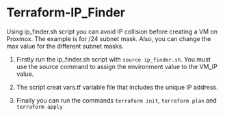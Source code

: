 # Terraform-IP_Finder
Using ip_finder.sh script you can avoid IP collision before creating a VM on Proxmox. The example is for /24 subnet mask. Also, you can change the max value for the different subnet masks.

1. Firstly run the ip_finder.sh script with `source ip_finder.sh`. You must use the source command to assign the environment value to the VM_IP value. 

2. The script creat vars.tf variable file that includes the unique IP address.

3. Finally you can run the commands `terraform init`, `terraform plan` and `terraform apply`


